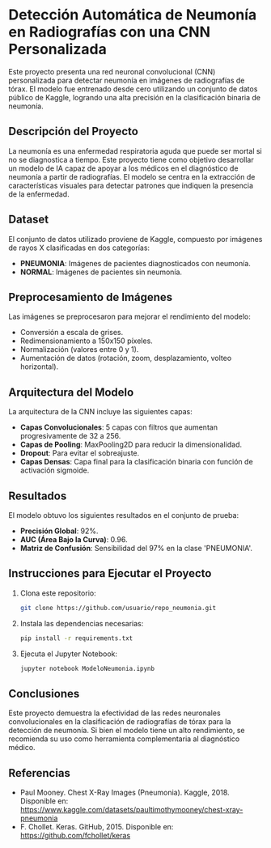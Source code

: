 # Detección Automática de Neumonía en Radiografías con una CNN Personalizada

Este proyecto presenta una red neuronal convolucional (CNN) personalizada para detectar neumonía en imágenes de radiografías de tórax. El modelo fue entrenado desde cero utilizando un conjunto de datos público de Kaggle, logrando una alta precisión en la clasificación binaria de neumonía.

## Descripción del Proyecto
La neumonía es una enfermedad respiratoria aguda que puede ser mortal si no se diagnostica a tiempo. Este proyecto tiene como objetivo desarrollar un modelo de IA capaz de apoyar a los médicos en el diagnóstico de neumonía a partir de radiografías. El modelo se centra en la extracción de características visuales para detectar patrones que indiquen la presencia de la enfermedad.

## Dataset
El conjunto de datos utilizado proviene de Kaggle, compuesto por imágenes de rayos X clasificadas en dos categorías:
- **PNEUMONIA**: Imágenes de pacientes diagnosticados con neumonía.
- **NORMAL**: Imágenes de pacientes sin neumonía.

## Preprocesamiento de Imágenes
Las imágenes se preprocesaron para mejorar el rendimiento del modelo:
- Conversión a escala de grises.
- Redimensionamiento a 150x150 píxeles.
- Normalización (valores entre 0 y 1).
- Aumentación de datos (rotación, zoom, desplazamiento, volteo horizontal).

## Arquitectura del Modelo
La arquitectura de la CNN incluye las siguientes capas:
- **Capas Convolucionales**: 5 capas con filtros que aumentan progresivamente de 32 a 256.
- **Capas de Pooling**: MaxPooling2D para reducir la dimensionalidad.
- **Dropout**: Para evitar el sobreajuste.
- **Capas Densas**: Capa final para la clasificación binaria con función de activación sigmoide.

## Resultados
El modelo obtuvo los siguientes resultados en el conjunto de prueba:
- **Precisión Global**: 92%.
- **AUC (Área Bajo la Curva)**: 0.96.
- **Matriz de Confusión**: Sensibilidad del 97% en la clase 'PNEUMONIA'.

## Instrucciones para Ejecutar el Proyecto
1. Clona este repositorio:
    ```bash
    git clone https://github.com/usuario/repo_neumonia.git
    ```
2. Instala las dependencias necesarias:
    ```bash
    pip install -r requirements.txt
    ```
3. Ejecuta el Jupyter Notebook:
    ```bash
    jupyter notebook ModeloNeumonia.ipynb
    ```

## Conclusiones
Este proyecto demuestra la efectividad de las redes neuronales convolucionales en la clasificación de radiografías de tórax para la detección de neumonía. Si bien el modelo tiene un alto rendimiento, se recomienda su uso como herramienta complementaria al diagnóstico médico.

## Referencias
- Paul Mooney. Chest X-Ray Images (Pneumonia). Kaggle, 2018. Disponible en: https://www.kaggle.com/datasets/paultimothymooney/chest-xray-pneumonia
- F. Chollet. Keras. GitHub, 2015. Disponible en: https://github.com/fchollet/keras
